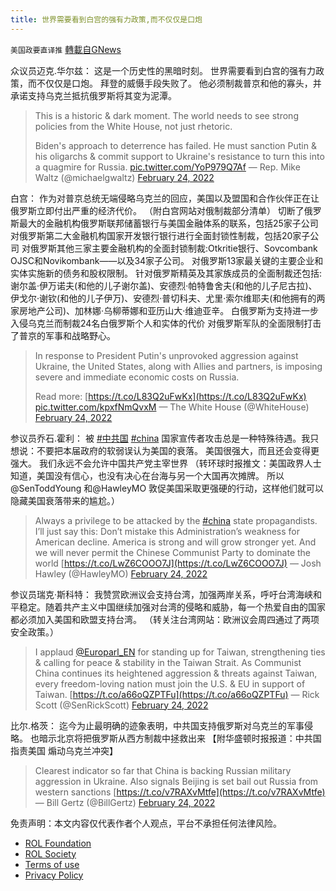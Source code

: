 ```yaml
---
title: 世界需要看到白宫的强有力政策,而不仅仅是口炮
---
```

`美国政要直译推` [轉載自GNews](https://gnews.org/zh-hans/2061609/)

众议员迈克.华尔兹： 这是一个历史性的黑暗时刻。 世界需要看到白宫的强有力政策，而不仅仅是口炮。 拜登的威慑手段失败了。 他必须制裁普京和他的寡头，并承诺支持乌克兰抵抗俄罗斯将其变为泥潭。



> This is a historic & dark moment. The world needs to see strong policies from the White House, not just rhetoric.
> 
> Biden's approach to deterrence has failed. He must sanction Putin & his oligarchs & commit support to Ukraine's resistance to turn this into a quagmire for Russia. [pic.twitter.com/YoP979Q7Af](https://t.co/YoP979Q7Af)
> — Rep. Mike Waltz (@michaelgwaltz) [February 24, 2022](https://twitter.com/michaelgwaltz/status/1496897460530077698?ref_src=twsrc%5Etfw)



白宫： 作为对普京总统无端侵略乌克兰的回应，美国以及盟国和合作伙伴正在让俄罗斯立即付出严重的经济代价。 （附白宫网站对俄制裁部分清单） 切断了俄罗斯最大的金融机构俄罗斯联邦储蓄银行与美国金融体系的联系，包括25家子公司 对俄罗斯第二大金融机构国家开发银行银行进行全面封锁性制裁，包括20家子公司 对俄罗斯其他三家主要金融机构的全面封锁制裁:Otkritie银行、Sovcombank OJSC和Novikombank——以及34家子公司。 对俄罗斯13家最关键的主要企业和实体实施新的债务和股权限制。 针对俄罗斯精英及其家族成员的全面制裁还包括:谢尔盖·伊万诺夫(和他的儿子谢尔盖)、安德烈·帕特鲁舍夫(和他的儿子尼古拉)、伊戈尔·谢钦(和他的儿子伊万)、安德烈·普切科夫、尤里·索尔维耶夫(和他拥有的两家房地产公司)、加林娜·乌柳蒂娜和亚历山大·维迪亚辛。 白俄罗斯为支持进一步入侵乌克兰而制裁24名白俄罗斯个人和实体的代价 对俄罗斯军队的全面限制打击了普京的军事和战略野心。



> In response to President Putin's unprovoked aggression against Ukraine, the United States, along with Allies and partners, is imposing severe and immediate economic costs on Russia.
>  
> Read more: [https://t.co/L83Q2uFwKx](https://t.co/L83Q2uFwKx) [pic.twitter.com/kpxfNmQvxM](https://t.co/kpxfNmQvxM)
> — The White House (@WhiteHouse) [February 24, 2022](https://twitter.com/WhiteHouse/status/1496932207088259076?ref_src=twsrc%5Etfw)



参议员乔石.霍利： 被 [#中共国](https://gettr.com/hashtag/%23%E4%B8%AD%E5%85%B1%E5%9B%BD) [#china](https://gettr.com/hashtag/%23china) 国家宣传者攻击总是一种特殊待遇。我只想说：不要把本届政府的软弱误认为美国的衰落。 美国很强大，而且还会变得更强大。 我们永远不会允许中国共产党主宰世界 （转环球时报推文：美国政界人士知道，美国没有信心，也没有决心在台海与另一个大国再次摊牌。 所以@SenToddYoung 和@HawleyMO 敦促美国采取更强硬的行动，这样他们就可以隐藏美国衰落带来的尴尬。）



> Always a privilege to be attacked by the [#china](https://twitter.com/hashtag/china?src=hash&amp;ref_src=twsrc%5Etfw) state propagandists. I’ll just say this: Don’t mistake this Administration’s weakness for American decline. America is strong and will grow stronger yet. And we will never permit the Chinese Communist Party to dominate the world [https://t.co/LwZ6COOO7J](https://t.co/LwZ6COOO7J)
> — Josh Hawley (@HawleyMO) [February 24, 2022](https://twitter.com/HawleyMO/status/1496891513502318592?ref_src=twsrc%5Etfw)



参议员瑞克·斯科特： 我赞赏欧洲议会支持台湾，加强两岸关系，呼吁台湾海峡和平稳定。随着共产主义中国继续加强对台湾的侵略和威胁，每一个热爱自由的国家都必须加入美国和欧盟支持台湾。 （转关注台湾网站：欧洲议会周四通过了两项安全政策。）



> I applaud [@Europarl\_EN](https://twitter.com/Europarl_EN?ref_src=twsrc%5Etfw) for standing up for Taiwan, strengthening ties & calling for peace & stability in the Taiwan Strait. As Communist China continues its heightened aggression & threats against Taiwan, every freedom-loving nation must join the U.S. & EU in support of Taiwan. [https://t.co/a66oQZPTFu](https://t.co/a66oQZPTFu)
> — Rick Scott (@SenRickScott) [February 24, 2022](https://twitter.com/SenRickScott/status/1496935767083528205?ref_src=twsrc%5Etfw)



比尔.格茨： 迄今为止最明确的迹象表明，中共国支持俄罗斯对乌克兰的军事侵略。 也暗示北京将把俄罗斯从西方制裁中拯救出来 【附华盛顿时报报道：中共国指责美国 煽动乌克兰冲突】



> Clearest indicator so far that China is backing Russian military aggression in Ukraine. Also signals Beijing is set bail out Russia from western sanctions [https://t.co/v7RAXvMtfe](https://t.co/v7RAXvMtfe)
> — Bill Gertz (@BillGertz) [February 24, 2022](https://twitter.com/BillGertz/status/1496996365041168398?ref_src=twsrc%5Etfw)



 

免责声明：本文内容仅代表作者个人观点，平台不承担任何法律风险。

- [ROL Foundation](https://rolfoundation.org/)
- [ROL Society](https://rolsociety.org/)
- [Terms of use](https://gnews.org/terms-of-use-3/)
- [Privacy Policy](https://gnews.org/privacy-policy/)

